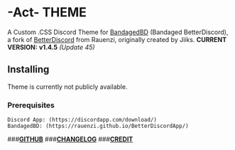 # -Act- THEME

A Custom .CSS Discord Theme for [BandagedBD](https://rauenzi.github.io/BetterDiscordApp/) (Bandaged BetterDiscord), a fork of [BetterDiscord](https://github.com/Jiiks/BetterDiscordApp) from Rauenzi, originally created by Jiiks. __CURRENT VERSION:__ **v1.4.5** *(Update 45)*

## Installing
Theme is currently not publicly available.

### Prerequisites
```
Discord App: (https://discordapp.com/download/)
BandagedBD: (https://rauenzi.github.io/BetterDiscordApp/)
```



###**[GITHUB](https://github.com/Actarr/Act/)** 
###**[CHANGELOG](https://actarr.github.io/Act/text/changelog.txt)** 
###**[CREDIT](https://actarr.github.io/Act/text/credit.txt)**


